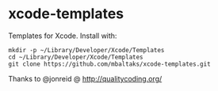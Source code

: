 xcode-templates
===============
Templates for Xcode. Install with:

```
mkdir -p ~/Library/Developer/Xcode/Templates
cd ~/Library/Developer/Xcode/Templates
git clone https://github.com/mbaltaks/xcode-templates.git
```

Thanks to @jonreid @ http://qualitycoding.org/
